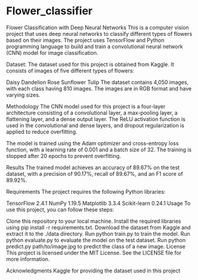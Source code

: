# Flower_classifier
Flower Classification with Deep Neural Networks
This is a computer vision project that uses deep neural networks to classify different types of flowers based on their images.
The project uses TensorFlow and Python programming language to build and train a convolutional neural network (CNN) model for image classification.

Dataset:
The dataset used for this project is obtained from Kaggle. It consists of images of five different types of flowers:

Daisy
Dandelion
Rose
Sunflower
Tulip
The dataset contains 4,050 images, with each class having 810 images. The images are in RGB format and have varying sizes.

Methodology
The CNN model used for this project is a four-layer architecture consisting of a convolutional layer, a max-pooling layer, a flattening layer, and a dense output layer. The ReLU activation function is used in the convolutional and dense layers, and dropout regularization is applied to reduce overfitting.

The model is trained using the Adam optimizer and cross-entropy loss function, with a learning rate of 0.001 and a batch size of 32. The training is stopped after 20 epochs to prevent overfitting.

Results
The trained model achieves an accuracy of 89.67% on the test dataset, with a precision of 90.17%, recall of 89.67%, and an F1 score of 89.92%.

Requirements
The project requires the following Python libraries:

TensorFlow 2.4.1
NumPy 1.19.5
Matplotlib 3.3.4
Scikit-learn 0.24.1
Usage
To use this project, you can follow these steps:

Clone this repository to your local machine.
Install the required libraries using pip install -r requirements.txt.
Download the dataset from Kaggle and extract it to the ./data directory.
Run python train.py to train the model.
Run python evaluate.py to evaluate the model on the test dataset.
Run python predict.py path/to/image.jpg to predict the class of a new image.
License
This project is licensed under the MIT License. See the LICENSE file for more information.

Acknowledgments
Kaggle for providing the dataset used in this project
